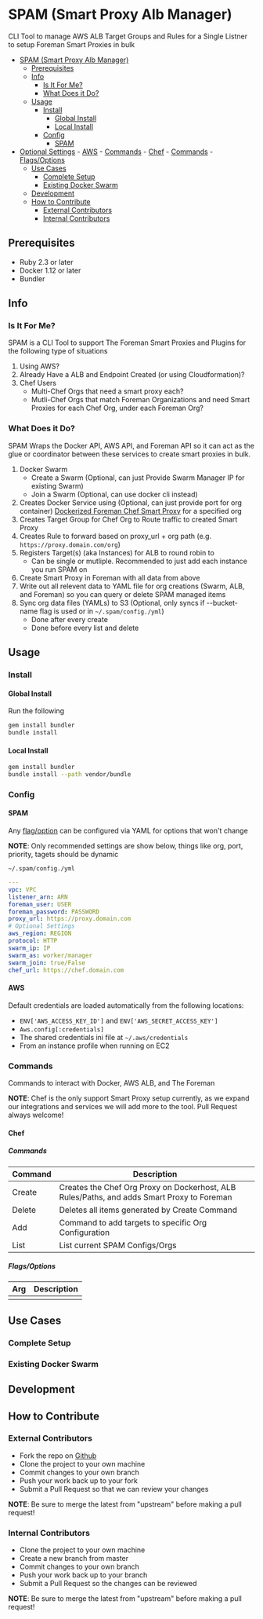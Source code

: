 # SPAM (Smart Proxy Alb Manager)
CLI Tool to manage AWS ALB Target Groups and Rules for a Single Listner to setup Foreman Smart Proxies in bulk

<!-- TOC depthFrom:1 depthTo:6 withLinks:1 updateOnSave:1 orderedList:0 -->

- [SPAM (Smart Proxy Alb Manager)](#spam-smart-proxy-alb-manager)
	- [Prerequisites](#prerequisites)
	- [Info](#info)
		- [Is It For Me?](#is-it-for-me)
		- [What Does it Do?](#what-does-it-do)
	- [Usage](#usage)
		- [Install](#install)
			- [Global Install](#global-install)
			- [Local Install](#local-install)
		- [Config](#config)
			- [SPAM](#spam)
- [Optional Settings](#optional-settings)
			- [AWS](#aws)
		- [Commands](#commands)
			- [Chef](#chef)
				- [Commands](#commands)
				- [Flags/Options](#flagsoptions)
	- [Use Cases](#use-cases)
		- [Complete Setup](#complete-setup)
		- [Existing Docker Swarm](#existing-docker-swarm)
	- [Development](#development)
	- [How to Contribute](#how-to-contribute)
		- [External Contributors](#external-contributors)
		- [Internal Contributors](#internal-contributors)

<!-- /TOC -->

## Prerequisites

-   Ruby 2.3 or later
-   Docker 1.12 or later
-   Bundler

## Info

### Is It For Me?
SPAM is a CLI Tool to support The Foreman Smart Proxies and Plugins for the following type of situations

1.  Using AWS?
2.  Already Have a ALB and Endpoint Created (or using Cloudformation)?
3.  Chef Users
    -   Multi-Chef Orgs that need a smart proxy each?
    -   Mutli-Chef Orgs that match Foreman Organizations and need Smart Proxies for each Chef Org, under each Foreman Org?



### What Does it Do?
SPAM Wraps the Docker API, AWS API, and Foreman API so it can act as the glue or coordinator between these services to create smart proxies in bulk.

1.  Docker Swarm
    -   Create a Swarm (Optional, can just Provide Swarm Manager IP for existing Swarm)
    -   Join a Swarm (Optional, can use docker cli instead)
2.  Creates Docker Service using (Optional, can just provide port for org container) [Dockerized Foreman Chef Smart Proxy](https://github.com/HearstAT/docker_foreman_smart_proxy_chef) for a specified org
3.  Creates Target Group for Chef Org to Route traffic to created Smart Proxy
4.  Creates Rule to forward based on proxy_url + org path (e.g. `https://proxy.domain.com/org`)
5.  Registers Target(s) (aka Instances) for ALB to round robin to
    -   Can be single or mutliple. Recommended to just add each instance you run SPAM on
6.  Create Smart Proxy in Foreman with all data from above
7.  Write out all relevent data to YAML file for org creations (Swarm, ALB, and Foreman) so you can query or delete SPAM managed items
8.  Sync org data files (YAMLs) to S3 (Optional, only syncs if --bucket-name flag is used or in `~/.spam/config./yml`)
    -   Done after every create
    -   Done before every list and delete

## Usage

### Install

#### Global Install

Run the following

```bash
gem install bundler
bundle install
```
#### Local Install

```bash
gem install bundler
bundle install --path vendor/bundle
```
### Config

#### SPAM
Any [flag/option](#flags_options) can be configured via YAML for options that won't change

**NOTE**: Only recommended settings are show below, things like org, port, priority, tagets should be dynamic

`~/.spam/config./yml`
```yaml
---
vpc: VPC
listener_arn: ARN
foreman_user: USER
foreman_password: PASSWORD
proxy_url: https://proxy.domain.com
# Optional Settings
aws_region: REGION
protocol: HTTP
swarm_ip: IP
swarm_as: worker/manager
swarm_join: true/False
chef_url: https://chef.domain.com
```

#### AWS
Default credentials are loaded automatically from the following locations:

-   `ENV['AWS_ACCESS_KEY_ID']` and `ENV['AWS_SECRET_ACCESS_KEY']`
-   `Aws.config[:credentials]`
-   The shared credentials ini file at `~/.aws/credentials`
-   From an instance profile when running on EC2

### Commands

Commands to interact with Docker, AWS ALB, and The Foreman

**NOTE**: Chef is the only support Smart Proxy setup currently, as we expand our integrations and services we will add more to the tool. Pull Request always welcome!

#### Chef

##### Commands

| Command |                                        Description                                         |
| ------- | ------------------------------------------------------------------------------------------ |
| Create  | Creates the Chef Org Proxy on Dockerhost, ALB Rules/Paths, and adds Smart Proxy to Foreman |
| Delete  | Deletes all items generated by Create Command                                              |
| Add     | Command to add targets to specific Org Configuration                                       |
| List    | List current SPAM Configs/Orgs                                                             |

##### Flags/Options

| Arg | Description |
| --- | ----------- |
|     |             |

## Use Cases

### Complete Setup

### Existing Docker Swarm

## Development

## How to Contribute

### External Contributors

-   Fork the repo on [Github](https://github.com/HearstAT/SPAM)
-   Clone the project to your own machine
-   Commit changes to your own branch
-   Push your work back up to your fork
-   Submit a Pull Request so that we can review your changes

**NOTE**: Be sure to merge the latest from "upstream" before making a pull request!

### Internal Contributors

-   Clone the project to your own machine
-   Create a new branch from master
-   Commit changes to your own branch
-   Push your work back up to your branch
-   Submit a Pull Request so the changes can be reviewed

**NOTE**: Be sure to merge the latest from "upstream" before making a pull request!
